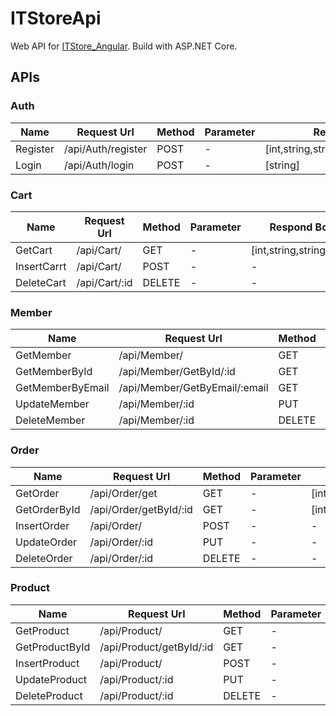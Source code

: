 # ITStoreApi
Web API for [ITStore_Angular](https://github.com/KTpos9/ITStore_Angular). Build with ASP.NET Core.
## APIs

### Auth

| Name     | Request Url        | Method | Parameter | Respond Body                             |
| -------- | ------------------ | ------ | --------- | ---------------------------------------- |
| Register | /api/Auth/register | POST   | -         | [int,string,string,string,string,string] |
| Login    | /api/Auth/login    | POST   | -         | [string]                                 |

### Cart

| Name        | Request Url   | Method | Parameter | Respond Body               |
| ----------- | ------------- | ------ | --------- | -------------------------- |
| GetCart     | /api/Cart/    | GET    | -         | [int,string,string,string] |
| InsertCarrt | /api/Cart/    | POST   | -         | -                          |
| DeleteCart  | /api/Cart/:id | DELETE | -         | -                          |

### Member

| Name             | Request Url                   | Method | Parameter | Respond Body                             |
| ---------------- | ----------------------------- | ------ | --------- | ---------------------------------------- |
| GetMember        | /api/Member/               | GET    | -         | [int,string,string,string,string,string] |
| GetMemberById    | /api/Member/GetById/:id       | GET    | :id       | [int,string,string,string,string,string] |
| GetMemberByEmail | /api/Member/GetByEmail/:email | GET    | :email    | [int,string,string,string,string,string] |
| UpdateMember     | /api/Member/:id           | PUT    | -         | -                                        |
| DeleteMember     | /api/Member/:id         | DELETE | -         | -                                        |

### Order

| Name         | Request Url            | Method | Parameter | Respond Body                             |
| ------------ | ---------------------- | ------ | --------- | ---------------------------------------- |
| GetOrder     | /api/Order/get         | GET    | -         | [int,string,string,string,string,string] |
| GetOrderById | /api/Order/getById/:id | GET    | -         | [int,string,string,string,string,string] |
| InsertOrder  | /api/Order/        | POST   | -         | -                                        |
| UpdateOrder  | /api/Order/:id         | PUT    | -         | -                                        |
| DeleteOrder  | /api/Order/:id      | DELETE | -         | -                                        |

### Product

| Name           | Request Url              | Method | Parameter | Respond Body                             |
| -------------- | ------------------------ | ------ | --------- | ---------------------------------------- |
| GetProduct     | /api/Product/         | GET    | -         | [int,string,string,string,string,string] |
| GetProductById | /api/Product/getById/:id | GET    | -         | [int,string,string,string,string,string] |
| InsertProduct  | /api/Product/        | POST   | -         | -                                        |
| UpdateProduct  | /api/Product/:id         | PUT    | -         | -                                        |
| DeleteProduct  | /api/Product/:id      | DELETE | -         | -                                        |
